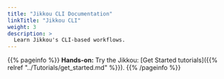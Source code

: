 ```yaml
---
title: "Jikkou CLI Documentation"
linkTitle: "Jikkou CLI"
weight: 3
description: >
  Learn Jikkou's CLI-based workflows.
---
```


{{% pageinfo %}}
**Hands-on:** Try the Jikkou: [Get Started tutorials]({{% relref "../Tutorials/get_started.md" %}}).
{{% /pageinfo %}}

